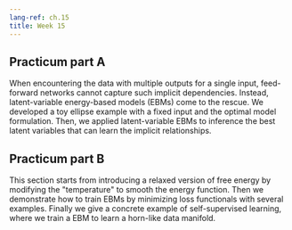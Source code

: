 ```yaml
---
lang-ref: ch.15
title: Week 15
---
```



## Practicum part A

When encountering the data with multiple outputs for a single input, feed-forward networks cannot capture such implicit dependencies. Instead, latent-variable energy-based models (EBMs) come to the rescue. We developed a toy ellipse example with a fixed input and the optimal model formulation. Then, we applied latent-variable EBMs to inference the best latent variables that can learn the implicit relationships.


## Practicum part B

This section starts from introducing a relaxed version of free energy by modifying the "temperature" to smooth the energy function. Then we demonstrate how to train EBMs by minimizing loss functionals with several examples. Finally we give a concrete example of self-supervised learning, where we train a EBM to learn a horn-like data manifold.